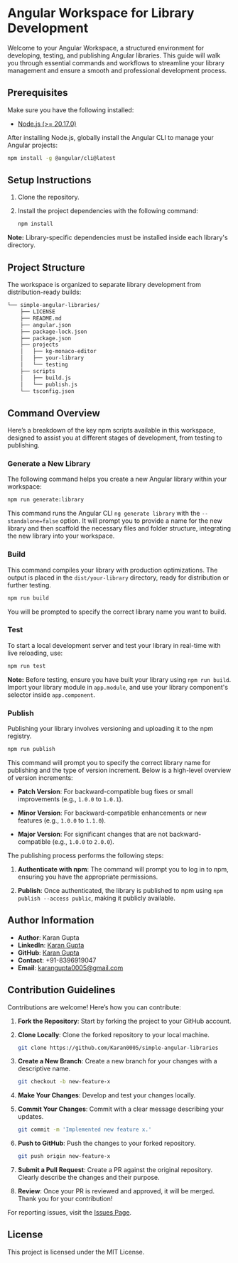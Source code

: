 # Angular Workspace for Library Development

Welcome to your Angular Workspace, a structured environment for developing, testing, and publishing
Angular libraries. This guide will walk you through essential commands and workflows to streamline
your library management and ensure a smooth and professional development process.

## Prerequisites

Make sure you have the following installed:

-   [Node.js (>= 20.17.0)](https://nodejs.org/en/download/package-manager)

After installing Node.js, globally install the Angular CLI to manage your Angular projects:

```bash
npm install -g @angular/cli@latest
```

## Setup Instructions

1. Clone the repository.
2. Install the project dependencies with the following command:

    ```bash
    npm install
    ```

**Note:** Library-specific dependencies must be installed inside each library's directory.

## Project Structure

The workspace is organized to separate library development from distribution-ready builds:

```sh
└── simple-angular-libraries/
    ├── LICENSE
    ├── README.md
    ├── angular.json
    ├── package-lock.json
    ├── package.json
    ├── projects
    │   ├── kg-monaco-editor
    │   ├── your-library
    │   └── testing
    ├── scripts
    │   ├── build.js
    │   └── publish.js
    └── tsconfig.json
```

## Command Overview

Here’s a breakdown of the key npm scripts available in this workspace, designed to assist you at
different stages of development, from testing to publishing.

### Generate a New Library

The following command helps you create a new Angular library within your workspace:

```bash
npm run generate:library
```

This command runs the Angular CLI `ng generate library` with the `--standalone=false` option. It
will prompt you to provide a name for the new library and then scaffold the necessary files and
folder structure, integrating the new library into your workspace.

### Build

This command compiles your library with production optimizations. The output is placed in the
`dist/your-library` directory, ready for distribution or further testing.

```bash
npm run build
```

You will be prompted to specify the correct library name you want to build.

### Test

To start a local development server and test your library in real-time with live reloading, use:

```bash
npm run test
```

**Note:** Before testing, ensure you have built your library using `npm run build`. Import your
library module in `app.module`, and use your library component's selector inside `app.component`.

### Publish

Publishing your library involves versioning and uploading it to the npm registry.

```bash
npm run publish
```

This command will prompt you to specify the correct library name for publishing and the type of
version increment. Below is a high-level overview of version increments:

-   **Patch Version**: For backward-compatible bug fixes or small improvements (e.g., `1.0.0` to
    `1.0.1`).

-   **Minor Version**: For backward-compatible enhancements or new features (e.g., `1.0.0` to
    `1.1.0`).

-   **Major Version**: For significant changes that are not backward-compatible (e.g., `1.0.0` to
    `2.0.0`).

The publishing process performs the following steps:

1. **Authenticate with npm**: The command will prompt you to log in to npm, ensuring you have the
   appropriate permissions.

2. **Publish**: Once authenticated, the library is published to npm using
   `npm publish --access public`, making it publicly available.

## Author Information

-   **Author**: Karan Gupta
-   **LinkedIn**: [Karan Gupta](https://www.linkedin.com/in/karangupta0005)
-   **GitHub**: [Karan Gupta](https://github.com/Karan0005)
-   **Contact**: +91-8396919047
-   **Email**: [karangupta0005@gmail.com](mailto:karangupta0005@gmail.com)

## Contribution Guidelines

Contributions are welcome! Here’s how you can contribute:

1. **Fork the Repository**: Start by forking the project to your GitHub account.

2. **Clone Locally**: Clone the forked repository to your local machine.

    ```bash
    git clone https://github.com/Karan0005/simple-angular-libraries
    ```

3. **Create a New Branch**: Create a new branch for your changes with a descriptive name.

    ```bash
    git checkout -b new-feature-x
    ```

4. **Make Your Changes**: Develop and test your changes locally.

5. **Commit Your Changes**: Commit with a clear message describing your updates.

    ```bash
    git commit -m 'Implemented new feature x.'
    ```

6. **Push to GitHub**: Push the changes to your forked repository.

    ```bash
    git push origin new-feature-x
    ```

7. **Submit a Pull Request**: Create a PR against the original repository. Clearly describe the
   changes and their purpose.

8. **Review**: Once your PR is reviewed and approved, it will be merged. Thank you for your
   contribution!

For reporting issues, visit the
[Issues Page](https://github.com/Karan0005/simple-angular-libraries/issues).

## License

This project is licensed under the MIT License.
